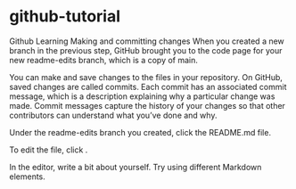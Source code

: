 # github-tutorial
Github Learning
Making and committing changes
When you created a new branch in the previous step, GitHub brought you to the code page for your new readme-edits branch, which is a copy of main.

You can make and save changes to the files in your repository. On GitHub, saved changes are called commits. Each commit has an associated commit message, which is a description explaining why a particular change was made. Commit messages capture the history of your changes so that other contributors can understand what you’ve done and why.

Under the readme-edits branch you created, click the README.md file.

To edit the file, click .

In the editor, write a bit about yourself. Try using different Markdown elements.
